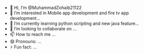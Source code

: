 - 👋 Hi, I’m @MuhammadZohaib21122
- 👀 I’m interested in Mobile app development and fire tv app development...
- 🌱 I’m currently learning python scripting and new java feature...
- 💞️ I’m looking to collaborate on ...
- 📫 How to reach me ...
- 😄 Pronouns: ...
- ⚡ Fun fact: ...

<!---
MuhammadZohaib21122/MuhammadZohaib21122 is a ✨ special ✨ repository because its `README.md` (this file) appears on your GitHub profile.
You can click the Preview link to take a look at your changes.
--->
